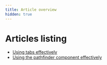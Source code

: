 ```yaml
---
title: Article overview
hidden: true
---
```


# Articles listing

* [Using tabs effectively](/articles/using-tabs-effectively)
* [Using the pathfinder component effectively](/articles/using-the-pathfinder-component-effectively)